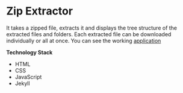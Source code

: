 # Zip Extractor

It takes a zipped file, extracts it and displays the tree structure of the extracted files and folders. Each extracted file can be downloaded individually or all at once. You can see the working [application](https://zipextractorkc.netlify.app/)

**Technology Stack**
* HTML
* CSS
* JavaScript
* Jekyll
